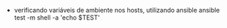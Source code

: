 - verificando variáveis de ambiente nos hosts, utilizando ansible
ansible test -m shell -a 'echo $TEST'